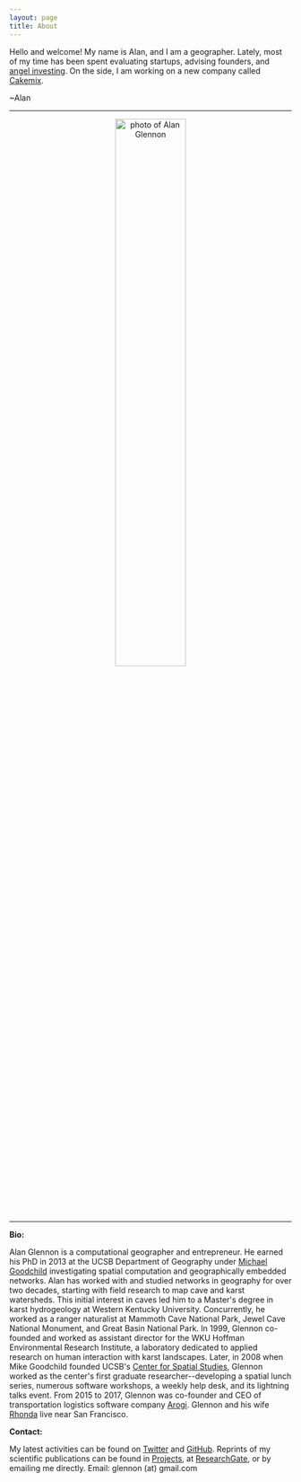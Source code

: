 ```yaml
---
layout: page
title: About
---
```


Hello and welcome! My name is Alan, and I am a geographer. Lately, most of my time has been spent evaluating startups, advising founders, and <a href="https://angel.co/glennon">angel investing</a>. On the side, I am working on a new company called <a href="https://github.com/cakemixlabs">Cakemix</a>.
  
~Alan
  
---

<p align="center">
<img src="https://alanglennon.com/public/alan2016.jpg" width="50%" alt="photo of Alan Glennon">
</p>

---

**Bio:**
<p />
Alan Glennon is a computational geographer and entrepreneur. He earned his PhD in 2013 at the UCSB Department of Geography under <a href="https://www.geog.ucsb.edu/~good/">Michael Goodchild</a> investigating spatial computation and geographically embedded networks. Alan has worked with and studied networks in geography for over two decades, starting with field research to map cave and karst watersheds. This initial interest in caves led him to a Master's degree in karst hydrogeology at Western Kentucky University. Concurrently, he worked as a ranger naturalist at Mammoth Cave National Park, Jewel Cave National Monument, and Great Basin National Park. In 1999, Glennon co-founded and worked as assistant director for the WKU Hoffman Environmental Research Institute, a laboratory dedicated to applied research on human interaction with karst landscapes. Later, in 2008 when Mike Goodchild founded UCSB's <a href="http://spatial.ucsb.edu/personnel/alan-glennon/">Center for Spatial Studies</a>, Glennon worked as the center's first graduate researcher--developing a spatial lunch series, numerous software workshops, a weekly help desk, and its lightning talks event. From 2015 to 2017, Glennon was co-founder and CEO of transportation logistics software company <a href="https://github.com/arogi">Arogi</a>. Glennon and his wife <a href="https://twitter.com/rmglennon">Rhonda</a> live near San Francisco.
<p />

**Contact:**
<p />
My latest activities can be found on <a href="https://twitter.com/glennon">Twitter</a> and <a href="https://github.com/glennon">GitHub</a>. Reprints of my scientific publications can be found in <a href="https://alanglennon.com/projects">Projects</a>, at <a href="https://www.researchgate.net/profile/Alan_Glennon">ResearchGate</a>, or by emailing me directly. Email: glennon (at) gmail.com
